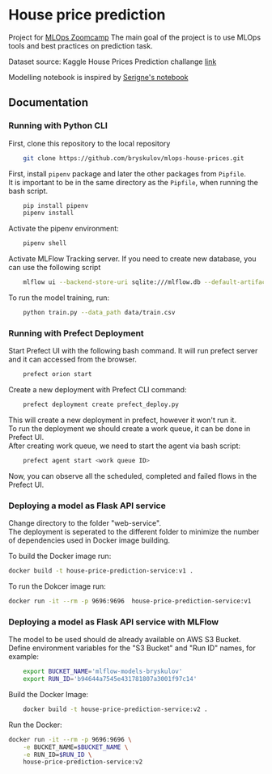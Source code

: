 # House price prediction

Project for [MLOps Zoomcamp](https://github.com/DataTalksClub/mlops-zoomcamp)
The main goal of the project is to use MLOps tools and best practices on prediction task.

Dataset source: Kaggle House Prices Prediction challange [link](https://www.kaggle.com/competitions/house-prices-advanced-regression-techniques/rules)

Modelling notebook is inspired by [Serigne's notebook](https://www.kaggle.com/code/serigne/stacked-regressions-top-4-on-leaderboard)


## Documentation

### Running with Python CLI

First, clone this repository to the local repository

```bash
    git clone https://github.com/bryskulov/mlops-house-prices.git
```

First, install `pipenv` package and later the other packages from `Pipfile`.\
It is important to be in the same directory as the `Pipfile`, when running the bash script.

```bash
    pip install pipenv
    pipenv install
```

Activate the pipenv environment:

```bash
    pipenv shell
```

Activate MLFlow Tracking server. If you need to create new database, you can use the following script

```bash
    mlflow ui --backend-store-uri sqlite:///mlflow.db --default-artifact-root ./mlruns
```

To run the model training, run:

```bash
    python train.py --data_path data/train.csv
```

### Running with Prefect Deployment

Start Prefect UI with the following bash command. 
It will run prefect server and it can accessed from the browser.

```bash
    prefect orion start
```

Create a new deployment with Prefect CLI command:

```bash
    prefect deployment create prefect_deploy.py 
```

This will create a new deployment in prefect, however it won't run it.\
To run the deployment we should create a work queue, it can be done in Prefect UI.\
After creating work queue, we need to start the agent via bash script:

```bash
    prefect agent start <work queue ID>
```

Now, you can observe all the scheduled, completed and failed flows in the Prefect UI.


### Deploying a model as Flask API service

Change directory to the folder "web-service".\
The deployment is seperated to the different folder to minimize the number of dependencies used in Docker image building.

To build the Docker image run:
```bash
docker build -t house-price-prediction-service:v1 .
```

To run the Dokcer image run:
```bash
docker run -it --rm -p 9696:9696  house-price-prediction-service:v1
```

### Deploying a model as Flask API service with MLFlow

The model to be used should de already available on AWS S3 Bucket.\
Define environment variables for the "S3 Bucket" and "Run ID" names, for example:


```bash
    export BUCKET_NAME='mlflow-models-bryskulov'
    export RUN_ID='b94644a7545e431781807a3001f97c14'
```

Build the Docker Image:

```bash
    docker build -t house-price-prediction-service:v2 .
```

Run the Docker:

```bash
docker run -it --rm -p 9696:9696 \
    -e BUCKET_NAME=$BUCKET_NAME \
    -e RUN_ID=$RUN_ID \
    house-price-prediction-service:v2
```